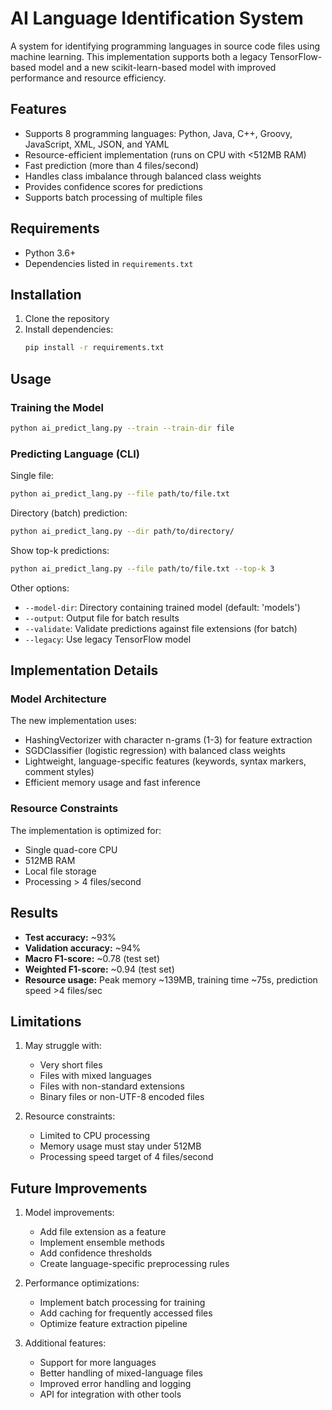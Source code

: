 # AI Language Identification System

A system for identifying programming languages in source code files using machine learning. This implementation supports both a legacy TensorFlow-based model and a new scikit-learn-based model with improved performance and resource efficiency.

## Features

- Supports 8 programming languages: Python, Java, C++, Groovy, JavaScript, XML, JSON, and YAML
- Resource-efficient implementation (runs on CPU with <512MB RAM)
- Fast prediction (more than 4 files/second)
- Handles class imbalance through balanced class weights
- Provides confidence scores for predictions
- Supports batch processing of multiple files

## Requirements

- Python 3.6+
- Dependencies listed in `requirements.txt`

## Installation

1. Clone the repository
2. Install dependencies:
   ```bash
   pip install -r requirements.txt
   ```

## Usage

### Training the Model

```bash
python ai_predict_lang.py --train --train-dir file
```

### Predicting Language (CLI)

Single file:
```bash
python ai_predict_lang.py --file path/to/file.txt
```

Directory (batch) prediction:
```bash
python ai_predict_lang.py --dir path/to/directory/
```

Show top-k predictions:
```bash
python ai_predict_lang.py --file path/to/file.txt --top-k 3
```

Other options:
- `--model-dir`: Directory containing trained model (default: 'models')
- `--output`: Output file for batch results
- `--validate`: Validate predictions against file extensions (for batch)
- `--legacy`: Use legacy TensorFlow model

## Implementation Details

### Model Architecture

The new implementation uses:
- HashingVectorizer with character n-grams (1-3) for feature extraction
- SGDClassifier (logistic regression) with balanced class weights
- Lightweight, language-specific features (keywords, syntax markers, comment styles)
- Efficient memory usage and fast inference

### Resource Constraints

The implementation is optimized for:
- Single quad-core CPU
- 512MB RAM
- Local file storage
- Processing > 4 files/second

## Results

- **Test accuracy:** ~93%
- **Validation accuracy:** ~94%
- **Macro F1-score:** ~0.78 (test set)
- **Weighted F1-score:** ~0.94 (test set)
- **Resource usage:** Peak memory ~139MB, training time ~75s, prediction speed >4 files/sec

## Limitations

1. May struggle with:
   - Very short files
   - Files with mixed languages
   - Files with non-standard extensions
   - Binary files or non-UTF-8 encoded files

2. Resource constraints:
   - Limited to CPU processing
   - Memory usage must stay under 512MB
   - Processing speed target of 4 files/second

## Future Improvements

1. Model improvements:
   - Add file extension as a feature
   - Implement ensemble methods
   - Add confidence thresholds
   - Create language-specific preprocessing rules

2. Performance optimizations:
   - Implement batch processing for training
   - Add caching for frequently accessed files
   - Optimize feature extraction pipeline

3. Additional features:
   - Support for more languages
   - Better handling of mixed-language files
   - Improved error handling and logging
   - API for integration with other tools


